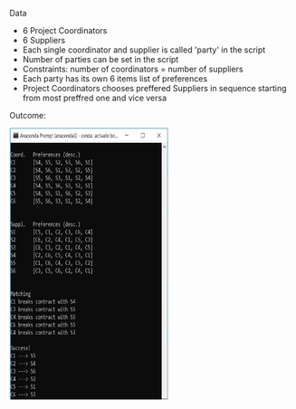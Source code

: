 <p>Data</p>
<ul>
  <li>6 Project Coordinators</li>
  <li>6 Suppliers</li>
  <li>Each single coordinator and supplier is called 'party' in the script</li>
  <li>Number of parties can be set in the script</li>
  <li>Constraints: number of coordinators = number of suppliers</li>
  <li>Each party has its own 6 items list of preferences</li>
  <li>Project Coordinators chooses preffered Suppliers in sequence starting from most preffred one and vice versa</li>
</ul>

<p>Outcome:</p>
<img src="images/outcome.JPG", height="480", width="280">
